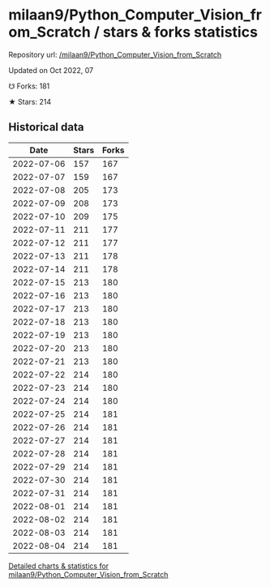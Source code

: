 # milaan9/Python_Computer_Vision_from_Scratch / stars & forks statistics

Repository url: [/milaan9/Python_Computer_Vision_from_Scratch](https://github.com/milaan9/Python_Computer_Vision_from_Scratch)

Updated on Oct 2022, 07

☋ Forks: 181

★ Stars: 214

## Historical data
| Date | Stars | Forks |
|------|-------|-------|
| 2022-07-06 | 157 | 167 | 
| 2022-07-07 | 159 | 167 | 
| 2022-07-08 | 205 | 173 | 
| 2022-07-09 | 208 | 173 | 
| 2022-07-10 | 209 | 175 | 
| 2022-07-11 | 211 | 177 | 
| 2022-07-12 | 211 | 177 | 
| 2022-07-13 | 211 | 178 | 
| 2022-07-14 | 211 | 178 | 
| 2022-07-15 | 213 | 180 | 
| 2022-07-16 | 213 | 180 | 
| 2022-07-17 | 213 | 180 | 
| 2022-07-18 | 213 | 180 | 
| 2022-07-19 | 213 | 180 | 
| 2022-07-20 | 213 | 180 | 
| 2022-07-21 | 213 | 180 | 
| 2022-07-22 | 214 | 180 | 
| 2022-07-23 | 214 | 180 | 
| 2022-07-24 | 214 | 180 | 
| 2022-07-25 | 214 | 181 | 
| 2022-07-26 | 214 | 181 | 
| 2022-07-27 | 214 | 181 | 
| 2022-07-28 | 214 | 181 | 
| 2022-07-29 | 214 | 181 | 
| 2022-07-30 | 214 | 181 | 
| 2022-07-31 | 214 | 181 | 
| 2022-08-01 | 214 | 181 | 
| 2022-08-02 | 214 | 181 | 
| 2022-08-03 | 214 | 181 | 
| 2022-08-04 | 214 | 181 | 


[Detailed charts & statistics for milaan9/Python_Computer_Vision_from_Scratch](https://reviewgithub.com/rep/milaan9/Python_Computer_Vision_from_Scratch)
